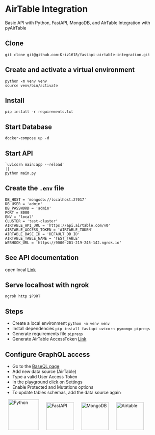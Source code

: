# AirTable Integration
Basic API with Python, FastAPI, MongoDB, and AirTable Integration with pyAirTable

## Clone
	git clone git@github.com:Kriz1618/fastapi-airtable-integration.git

## Create and activate a virtual environment
```
python -m venv venv
source venv/bin/activate
```
## Install
	pip install -r requirements.txt

## Start Database
	docker-compose up -d

## Start API
	`uvicorn main:app --reload`
	||
	python main.py

## Create the `.env` file
	
	DB_HOST = 'mongodb://localhost:27017'
	DB_USER = 'admin'
	DB_PASSWORD = 'admin'
	PORT = 8000
	ENV = 'local'
	CLUSTER = 'test-cluster'
	AIRTABLE_API_URL = 'https://api.airtable.com/v0'
	AIRTABLE_ACCESS_TOKEN = 'AIRTABLE_TOKEN'
	AIRTABLE_BASE_ID = 'DEFAULT_DB_ID'
	AIRTABLE_TABLE_NAME = 'TEST_TABLE'
	WEBHOOK_URL = 'https://0000-201-219-245-142.ngrok.io'
	

## See API documentation
open local [Link]('http://localhos:8000/docs')

## Serve localhost with ngrok
`ngrok http $PORT`

## Steps
* Create a local environment `python -m venv venv`
* Install dependencies `pip install fastapi uvicorn pymongo pipreqs`
* Generate requirements file `pipreqs`
* Generate AirTable AccessToken [Link](https://airtable.com/create/tokens)


## Configure GraphQL access
* Go to the [BaseQL page](https://app.baseql.com/)
* Add new data source (AirTable)
* Type a valid User Access Token
* In the playground click on Settings
* Enable Protected and Mutations options
* To update tables schemas, add the data source again



<p>
    <img src="https://freepngimg.com/thumb/python_logo/6-2-python-logo-free-png-image.png" width="100"  alt="Python" hspace="10" >
    <img src="https://cdn.worldvectorlogo.com/logos/fastapi-1.svg" width="90" alt="FastAPI" hspace="10" >
    <img src="https://gcollazo.github.io/mongodbapp/assets/img/icon.png" width="90" alt="MongoDB" hspace="10" >
    <img src="https://i0.wp.com/alphalionlogistics.com/wp-content/uploads/2022/08/airtable-logo.png?fit=300%2C300&ssl=1" width="90" alt="Airtable" hspace="10" >
</p>

